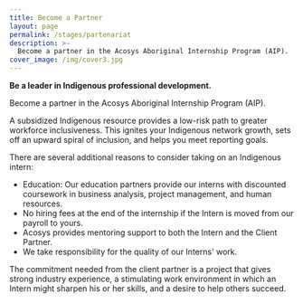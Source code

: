 ```yaml
---
title: Become a Partner
layout: page
permalink: /stages/partenariat
description: >-
  Become a partner in the Acosys Aboriginal Internship Program (AIP).
cover_image: /img/cover3.jpg
---
```


**Be a leader in Indigenous professional development.**

Become a partner in the Acosys Aboriginal Internship Program (AIP).

A subsidized Indigenous resource provides a low-risk path to greater workforce inclusiveness. This
ignites your Indigenous network growth, sets off an upward spiral of inclusion, and helps you meet
reporting goals.

There are several additional reasons to consider taking on an Indigenous intern:

- Education: Our education partners provide our interns with discounted coursework in business
analysis, project management, and human resources.
- No hiring fees at the end of the internship if the Intern is moved from our payroll to yours.
- Acosys provides mentoring support to both the Intern and the Client Partner.
- We take responsibility for the quality of our Interns' work.

The commitment needed from the client partner is a project that gives strong industry experience, a
stimulating work environment in which an Intern might sharpen his or her skills, and a desire to help
others succeed.
